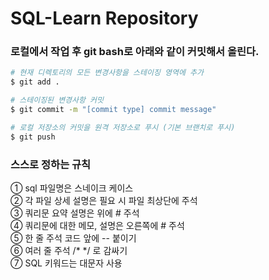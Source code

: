 # SQL-Learn Repository

### 로컬에서 작업 후 git bash로 아래와 같이 커밋해서 올린다.

```bash
# 현재 디렉토리의 모든 변경사항을 스테이징 영역에 추가
$ git add .

# 스테이징된 변경사항 커밋
$ git commit -m "[commit type] commit message"

# 로컬 저장소의 커밋을 원격 저장소로 푸시 (기본 브랜치로 푸시)
$ git push
```

### 스스로 정하는 규칙
<!-- 줄바꿈: 공백 2개, <br> -->
① sql 파일명은 스네이크 케이스<br>
② 각 파일 상세 설명은 필요 시 파일 최상단에 주석  
③ 쿼리문 요약 설명은 위에 # 주석  
④ 쿼리문에 대한 메모, 설명은 오른쪽에 # 주석  
⑤ 한 줄 주석 코드 앞에 -- 붙이기  
⑥ 여러 줄 주석 /* */ 로 감싸기  
⑦ SQL 키워드는 대문자 사용
